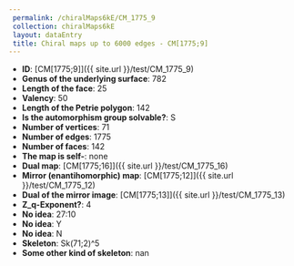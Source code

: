 ```yaml
--- 
 permalink: /chiralMaps6kE/CM_1775_9 
 collection: chiralMaps6kE
 layout: dataEntry
 title: Chiral maps up to 6000 edges - CM[1775;9]
---
```


- **ID**: [CM[1775;9]]({{ site.url }}/test/CM_1775_9)
- **Genus of the underlying surface**: 782
- **Length of the face**: 25
- **Valency**: 50
- **Length of the Petrie polygon**: 142
- **Is the automorphism group solvable?**: S
- **Number of vertices**: 71
- **Number of edges**: 1775
- **Number of faces**: 142
- **The map is self-**: none
- **Dual map**: [CM[1775;16]]({{ site.url }}/test/CM_1775_16)
- **Mirror (enantihomorphic) map**: [CM[1775;12]]({{ site.url }}/test/CM_1775_12)
- **Dual of the mirror image**: [CM[1775;13]]({{ site.url }}/test/CM_1775_13)
- **Z_q-Exponent?**: 4
- **No idea**:  27:10
- **No idea**: Y
- **No idea**: N
- **Skeleton**: Sk(71;2)^5
- **Some other kind of skeleton**: nan
